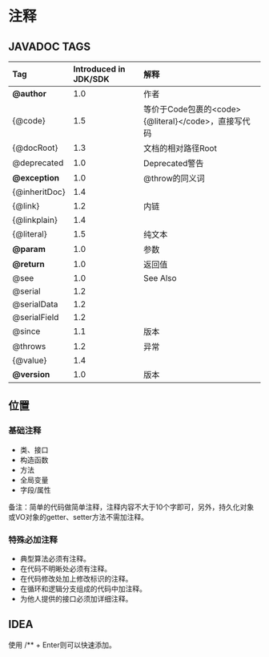 # 注释

## JAVADOC TAGS

| Tag | Introduced in JDK/SDK | 解释 |
| :--- | :--- | :--- |
| **@author** | 1.0 | 作者 |
| {@code} | 1.5 | 等价于Code包裹的&lt;code&gt;{@literal}&lt;/code&gt;，直接写代码 |
| {@docRoot} | 1.3 | 文档的相对路径Root |
| @deprecated | 1.0 | Deprecated警告 |
| **@exception** | 1.0 | @throw的同义词 |
| {@inheritDoc} | 1.4 |  |
| {@link} | 1.2 | 内链 |
| {@linkplain} | 1.4 |  |
| {@literal} | 1.5 | 纯文本 |
| **@param** | 1.0 | 参数 |
| **@return** | 1.0 | 返回值 |
| @see | 1.0 | See Also |
| @serial | 1.2 |  |
| @serialData | 1.2 |  |
| @serialField | 1.2 |  |
| @since | 1.1 | 版本 |
| @throws | 1.2 | 异常 |
| {@value} | 1.4 |  |
| **@version** | 1.0 | 版本 |

## 位置

### 基础注释

* 类、接口
* 构造函数
* 方法
* 全局变量
* 字段/属性

备注：简单的代码做简单注释，注释内容不大于10个字即可，另外，持久化对象或VO对象的getter、setter方法不需加注释。

### 特殊必加注释

* 典型算法必须有注释。
* 在代码不明晰处必须有注释。
* 在代码修改处加上修改标识的注释。
* 在循环和逻辑分支组成的代码中加注释。
* 为他人提供的接口必须加详细注释。

## IDEA

使用 /\*\* + Enter则可以快速添加。

